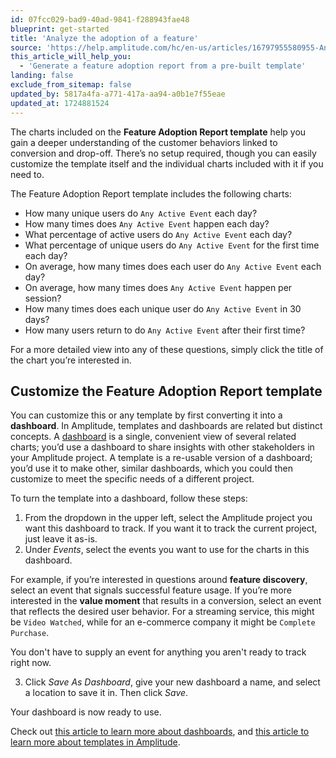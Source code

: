 ```yaml
---
id: 07fcc029-bad9-40ad-9841-f288943fae48
blueprint: get-started
title: 'Analyze the adoption of a feature'
source: 'https://help.amplitude.com/hc/en-us/articles/16797955580955-Analyze-the-adoption-of-a-feature'
this_article_will_help_you:
  - 'Generate a feature adoption report from a pre-built template'
landing: false
exclude_from_sitemap: false
updated_by: 5817a4fa-a771-417a-aa94-a0b1e7f55eae
updated_at: 1724881524
---
```

The charts included on the **Feature Adoption Report template** help you gain a deeper understanding of the customer behaviors linked to conversion and drop-off. There’s no setup required, though you can easily customize the template itself and the individual charts included with it if you need to.

The Feature Adoption Report template includes the following charts:

* How many unique users do `Any Active Event` each day?
* How many times does `Any Active Event` happen each day?
* What percentage of active users do `Any Active Event` each day?
* What percentage of unique users do `Any Active Event` for the first time each day?
* On average, how many times does each user do `Any Active Event` each day?
* On average, how many times does `Any Active Event` happen per session?
* How many times does each unique user do `Any Active Event` in 30 days?
* How many users return to do `Any Active Event` after their first time?

For a more detailed view into any of these questions, simply click the title of the chart you’re interested in.

## Customize the Feature Adoption Report template

You can customize this or any template by first converting it into a **dashboard**. In Amplitude, templates and dashboards are related but distinct concepts. A [dashboard](/docs/analytics/dashboard-create) is a single, convenient view of several related charts; you’d use a dashboard to share insights with other stakeholders in your Amplitude project. A template is a re-usable version of a dashboard; you’d use it to make other, similar dashboards, which you could then customize to meet the specific needs of a different project.

To turn the template into a dashboard, follow these steps:

1. From the dropdown in the upper left, select the Amplitude project you want this dashboard to track. If you want it to track the current project, just leave it as-is.
2. Under *Events*, select the events you want to use for the charts in this dashboard.   
  
For example, if you’re interested in questions around **feature discovery**, select an event that signals successful feature usage. If you’re more interested in the **value moment** that results in a conversion, select an event that reflects the desired user behavior. For a streaming service, this might be `Video Watched`, while for an e-commerce company it might be `Complete Purchase`.  
  
You don't have to supply an event for anything you aren't ready to track right now. 
  
3. Click *Save As Dashboard*, give your new dashboard a name, and select a location to save it in. Then click *Save*.

Your dashboard is now ready to use.

Check out [this article to learn more about dashboards](/docs/analytics/dashboard-create), and [this article to learn more about templates in Amplitude](/docs/analytics/templates).
